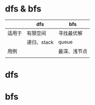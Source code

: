 # dfs & bfs

|        | dfs         | bfs          |
| ------ | ----------- | ------------ |
| 适用于 | 有限空间    | 寻找最优解   |
|        | 递归、stack | queue        |
| 用例   |             | 最深、浅节点 |
|        |             |              |

# dfs

# bfs
